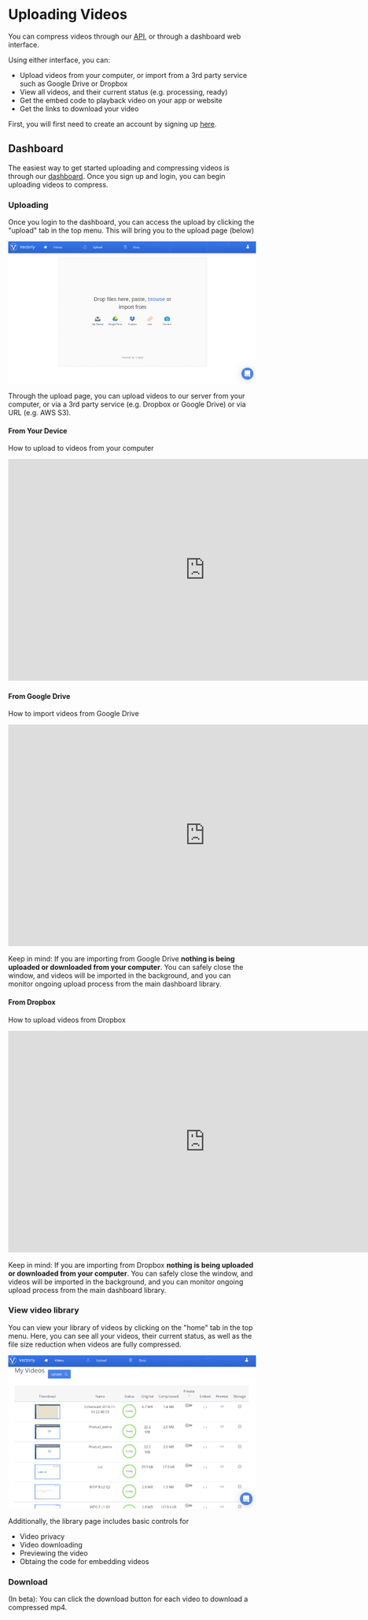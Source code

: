 # Uploading Videos

You can compress videos through our [API](api.md), or through a dashboard web interface. 

Using either interface, you can:

* Upload videos from your computer, or import from a 3rd party service such as Google Drive or Dropbox
* View all videos, and their current status (e.g. processing, ready)
* Get the embed code to playback video on your app or website
* Get the links to download your video

First, you will first need to create an account by signing up [here](https://vectorly.io/signup).


## Dashboard

The easiest way to get started uploading and compressing videos is through our [dashboard](https://dashboard.vectorly.io). Once you sign up and login, you can begin uploading videos to compress.

### Uploading

Once you login to the dashboard, you can access the upload by clicking the "upload" tab in the top menu. This will bring you to the upload page (below)

![Dashboard](img/platform-example-2.png)

Through the upload page, you can upload videos to our server from your computer, or via a 3rd party service (e.g. Dropbox or Google Drive) or via URL (e.g. AWS S3).

#### From Your Device

How to upload to videos from your computer

<iframe src="https://stream.vectorly.io/embed/video/62c78624-08a8-4251-b8ae-fea63afd89ae"  width="800" height="450" frameborder="0" allowfullscreen  ></iframe>

#### From Google Drive

How to import videos from Google Drive

<iframe src="https://stream.vectorly.io/embed/video/4fe2e111-3c22-442c-9d9c-f97c22609ce0"  width="800" height="450" frameborder="0" allowfullscreen ></iframe>

Keep in mind: If you are importing from Google Drive  **nothing is being uploaded or downloaded from your computer**. You can safely close the window, and videos will be imported in the background, and you can monitor ongoing upload process from the main dashboard library.


#### From Dropbox

How to upload videos from Dropbox

<iframe src="https://stream.vectorly.io/embed/video/80e4690d-14d0-4a31-8902-31b4694045d8"  width="800" height="450" frameborder="0" allowfullscreen  ></iframe>

Keep in mind: If you are importing from Dropbox  **nothing is being uploaded or downloaded from your computer**. You can safely close the window, and videos will be imported in the background, and you can monitor ongoing upload process from the main dashboard library.



### View video library

You can view your library of videos by clicking on the "home" tab in the top menu. Here, you can see all your videos, their current status, as well as the file size reduction when videos are fully compressed. 

![Dashboard](img/platform-example.png)

Additionally, the library page includes basic controls for

* Video privacy
* Video downloading
* Previewing the video
* Obtaing the code for embedding videos


### Download

(In beta): You can click the download button for each video to download a compressed mp4.

